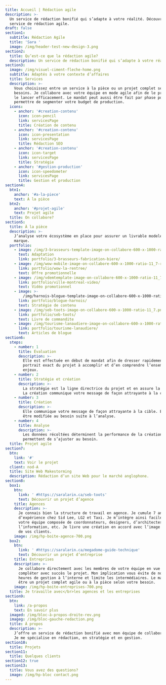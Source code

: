 ```yaml
---
title: Accueil | Rédaction agile
description: >-
  Un service de rédaction bonifié qui s’adapte à votre réalité. Découvrir le
  service de rédaction agile.
draft: false
section1:
  subtitle: Rédaction Agile
  title: 'Sara '
  image: /img/header-test-new-design-3.png
section2:
  title: Qu’est-ce que la rédaction agile?
  description: Un service de rédaction bonifié qui s’adapte à votre réalité.
section3:
  image: /img/visuel-ciment-fleche-home.png
  subtitle: Adaptés à votre contexte d’affaires
  title: Services
  description: >-
    Vous choisissez entre un service à la pièce ou un projet complet selon vos
    besoins. Je collabore avec votre équipe en mode agile afin de le produire et
    le lancer efficacement. Le mandat peut aussi être fait par phase pour vous
    permettre de segmenter votre budget de production. 
  icons:
    - anchor: '#creation-contenu'
      icon: icon-pencil
      link: servicesPage
      title: Création de contenu
    - anchor: '#creation-contenu'
      icon: icon-presentation
      link: servicesPage
      title: Rédaction SEO
    - anchor: '#creation-contenu'
      icon: icon-target
      link: servicesPage
      title: Stratégie
    - anchor: '#gestion-production'
      icon: icon-speedometer
      link: servicesPage
      title: Gestion et production
section4:
  btn1:
    anchor: '#a-la-piece'
    text: À la pièce
  btn2:
    anchor: '#projet-agile'
    text: Projet agile
  title: On collabore?
section5:
  title: À la pièce
  description: >-
    J’analyse votre écosystème en place pour assurer un livrable modelé à votre
    marque.
  portfolio:
    - image: /img/3-brasseurs-template-image-on-collabore-600-x-1000-ratio-11_7.png
      text: Adaptation
      link: portfolio/3-brasseurs-fabrication-biere/
    - image: /img/wow-mobile-image-on-collabore-600-x-1000-ratio-11_7-rev2-1-.png
      link: portfolio/wow-la-rentree/
      text: Offre promotionnelle
    - image: /img/vdemtemplate-image-on-collabore-600-x-1000-ratio-11_7-1-.png
      link: portfolio/ville-montreal-video/
      text: Vidéo promotionnel
    - image: >-
        /img/harnois-blogue-template-image-on-collabore-600-x-1000-ratio-11_7.png
      link: portfolio/blogue-harnois/
      text: Stratégie de contenu
    - image: /img/seb-toots-image-on-collabore-600-x-1000-ratio-11_7.png
      link: portfolio/seb-toots/
      text: Livre de commandite
    - image: /img/tourisme-lanaudiere-image-on-collabore-600-x-1000-ratio-11_7.png
      link: portfolio/tourisme-lanaudiere/
      text: Articles de blogue
section6:
  steps:
    - number: 1
      title: Évaluation
      description: >-
        Elle est effectuée en début de mandat afin de dresser rapidement le
        portrait exact du projet à accomplir et d’en comprendre l’ensemble des
        enjeux.
    - number: 2
      title: Stratégie et création
      description: >-
        La stratégie est la ligne directrice du projet et en assure la réussite.
        La création communique votre message de façon attrayante à la cible.
    - number: 3
      title: Création
      description: >-
        Elle communique votre message de façon attrayante à la cible. Elle peut
        être modifiée au besoin suite à l’analyse. 
    - number: 4
      title: Analyse
      description: >-
        Les données récoltées déterminent la performance de la création et
        permettent de s’ajuster au besoin.
  title: Projet agile
section7:
  btn:
    link: '#'
    text: Voir le projet
  client: nod-A
  title: Site Web Makestorming
  description: Rédaction d’un site Web pour le marché anglophone.
section8:
  box1:
    btn:
      link: ' #https://saralarin.ca/seb-toots'
      text: Découvrir un projet d’agence
    title: Agences
    description: >-
      Je connais bien la structure de travail en agence. Je cumule 7 ans
      d’expérience chez Sid Lee, LG2 et Taxi. Je m’intègre ainsi facilement à
      votre équipe composée de coordonnateurs, designers, d’architectes de
      l’information, etc. Je livre une création en accord avec l’image de marque
      de vos clients.
    image: /img/hp-boite-agence-700.png
  box2:
    btn:
      link: ' #https://saralarin.ca/megadome-guide-technique'
      text: Découvrir un projet d’entreprise
    title: Entreprises
    description: >-
      Je collabore directement avec les membres de votre équipe en vue de
      compléter avec succès le projet. Mon implication vous évite de nombreuses
      heures de gestion à l’interne et limite les intermédiaires. Le mandat peut
      être un projet complet agile ou à la pièce selon votre besoin. 
    image: /img/hp-boite-entreprises-700.png
  title: Je travaille avec</br>les agences et les entreprises
section9:
  btn:
    link: /a-propos
    text: En savoir plus
  imaged: /img/bloc-à-propos-droite-rev.png
  imageg: /img/bloc-gauche-redaction.png
  title: À propos
  description: >-
    J’offre un service de rédaction bonifié avec mon équipe de collaborateurs.
    Je me spécialise en rédaction, en stratégie et en gestion.
section10:
  title: Projets
section11:
  title: Quelques clients
section12: true
section13:
  title: Vous avez des questions?
  image: /img/hp-bloc contact.png
---
```


